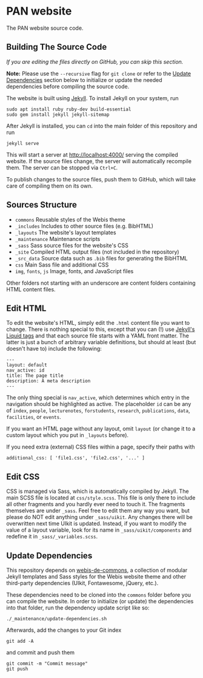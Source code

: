 # PAN website
The PAN website source code.

## Building The Source Code

*If you are editing the files directly on GitHub, you can skip this section.*

**Note:** Please use the `--recursive` flag for `git clone` or refer to
the [Update Dependencies](#Update-Dependencies) section below to initialize
or update the needed dependencies before compiling the source code.

The website is built using [Jekyll](https://jekyllrb.com/docs/). To install
Jekyll on your system, run

    sudo apt install ruby ruby-dev build-essential
    sudo gem install jekyll jekyll-sitemap

After Jekyll is installed, you can `cd` into the main folder of this
repository and run

    jekyll serve

This will start a server at <http://localhost:4000/> serving the compiled
website. If the source files change, the server will automatically recompile
them. The server can be stopped via `Ctrl+C`.

To publish changes to the source files, push them to GitHub, which will
take care of compiling them on its own.

## Sources Structure
- `commons` Reusable styles of the Webis theme
- `_includes` Includes to other source files (e.g. BibHTML)
- `_layouts` The website's layout templates
- `_maintenance` Maintenance scripts
- `_sass` Sass source files for the website's CSS
- `_site` Compiled HTML output files (not included in the repository)
- `_src_data` Source data such as `.bib` files for generating the BibHTML
- `css` Main Sass file and additional CSS
- `img`, `fonts`, `js` Image, fonts, and JavaScript files

Other folders not starting with an underscore are content folders containing
HTML content files.

## Edit HTML
To edit the website's HTML, simply edit the `.html` content file you want to change. There is
nothing special to this, except that you can (!) use
[Jekyll's Liquid tags](https://jekyllrb.com/docs/templates/) and that each source file
starts with a YAML front matter. The latter is just a bunch of arbitrary variable
definitions, but should at least (but doesn't have to) include the following:

    ---
    layout: default
    nav_active: id
    title: The page title
    description: A meta description
    ---

The only thing special is `nav_active`, which determines which entry in the navigation should
be highlighted as active. The placeholder `id` can be any of `index`, `people`,
`lecturenotes`, `forstudents`, `research`, `publications`, `data`, `facilities`, or `events`.

If you want an HTML page without any layout, omit `layout` (or change it to a custom layout
which you put in `_layouts` before).

If you need extra (external) CSS files within a page, specify their paths with

    additional_css: [ 'file1.css', 'file2.css', '...' ] 

## Edit CSS
CSS is managed via Sass, which is automatically compiled by Jekyll.
The main SCSS file is located at `css/style.scss`. This file is only there to
include all other fragments and you hardly ever need to touch it. The fragments
themselves are under `_sass`. Feel free to edit them any way you want, but please do
NOT edit anything under `_sass/uikit`. Any changes there will be overwritten
next time UIkit is updated. Instead, if you want to modify the value of a layout
variable, look for its name in `_sass/uikit/components` and redefine it in
`_sass/_variables.scss`.

## Update Dependencies
This repository depends on [webis-de-commons](https://github.com/webis-de/webis-de-common),
a collection of modular Jekyll templates and Sass styles for the Webis website theme
and other third-party dependencies (UIkit, Fontawesome, jQuery, etc.).

These dependencies need to be cloned into the `commons` folder before you can
compile the website. In order to initialize (or update) the dependencies into that
folder, run the dependency update script like so:

    ./_maintenance/update-dependencies.sh

Afterwards, add the changes to your Git index
    
    git add -A

and commit and push them

    git commit -m "Commit message"
    git push
